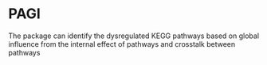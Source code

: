 # PAGI
The package can identify the dysregulated KEGG pathways based on global influence from the internal effect of pathways and crosstalk between pathways
